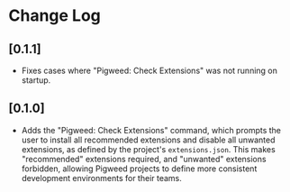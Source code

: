 # Change Log

## [0.1.1]

- Fixes cases where "Pigweed: Check Extensions" was not running on startup.

## [0.1.0]

- Adds the "Pigweed: Check Extensions" command, which prompts the user to
  install all recommended extensions and disable all unwanted extensions, as
  defined by the project's `extensions.json`. This makes "recommended"
  extensions required, and "unwanted" extensions forbidden, allowing Pigweed
  projects to define more consistent development environments for their teams.
